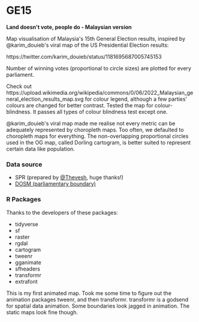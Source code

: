 # GE15 
<p><b>Land doesn't vote, people do - Malaysian version</b></p>
<p>Map visualisation of Malaysia's 15th General Election results, inspired by @karim_douieb's viral map of the US Presidential Election results: </p>
<p>https://twitter.com/karim_douieb/status/1181695687005745153 </p>
<p>Number of winning votes (proportional to circle sizes) are plotted for every parliament. </p>
<p>Check out https://upload.wikimedia.org/wikipedia/commons/0/06/2022_Malaysian_general_election_results_map.svg for colour legend, although a few parties' colours are changed for better contrast. Tested the map for colour-blindness. It passes all types of colour blindness test except one. </p>
<p>@karim_douieb's viral map made me realise not every metric can be adequately represented by choropleth maps. Too often, we defaulted to choropleth maps for everything. The non-overlapping proportional circles used in the OG map, called Dorling cartogram, is better suited to represent certain data like population.</p>
<h3>Data source</h3>
<ul>
<li>SPR (prepared by <a href ="https://github.com/Thevesh/analysis-election-msia">@Thevesh</a>, huge thanks!)</li>
<li><a href ="https://github.com/dosm-malaysia/kawasanku-front">DOSM (parliamentary boundary)</a></li>
</ul>
<p></p>
<h3>R Packages </h3>
<p>Thanks to the developers of these packages:</p>
<ul>
<li>tidyverse</li>
<li>sf</li>
<li>raster</li>
<li>rgdal</li>
<li>cartogram</li>
<li>tweenr</li>
<li>gganimate</li>
<li>sfheaders</li>
<li>transformr</li>
<li>extrafont</li>
</ul>
<p>This is my first animated map. Took me some time to figure out the animation packages tweenr, and then transformr. transformr is a godsend for spatial data animation. Some boundaries look jagged in animation. The static maps look fine though.</p>

